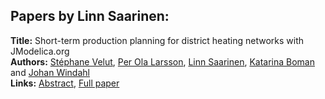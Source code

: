 <h2>Papers by Linn Saarinen:</h2>
<p>
<b>Title:</b> Short-term production planning for district heating networks with JModelica.org<br />
<b>Authors:</b> <a href="../authors/author_325.html">Stéphane Velut</a>, <a href="../authors/author_187.html">Per Ola Larsson</a>, <a href="../authors/author_263.html">Linn Saarinen</a>, <a href="../authors/author_44.html">Katarina Boman</a> and <a href="../authors/author_339.html">Johan Windahl</a><br />
<b>Links:</b> <a href="../abstracts/abstract_101.pdf">Abstract</a>, <a href="../submissions/ECP14096959_VelutLarssonSaarinenBomanWindahl.pdf">Full paper</a>
</p>